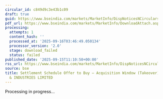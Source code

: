 ```yaml
---
circular_id: c849d9c3e43b1c09
draft: true
guid: https://www.bseindia.com/markets/MarketInfo/DispNoticesNCirculars.aspx?Noticeid={60A22C23-0946-41B8-869F-12A7F609A1F5}&noticeno=20250915-24&dt=09/15/2025&icount=24&totcount=81&flag=0
pdf_url: https://www.bseindia.com/markets/MarketInfo/DownloadAttach.aspx?id=20250915-24&attachedId=
processing:
  attempts: 1
  content_hash: ''
  processed_at: '2025-09-16T03:46:49.050134'
  processor_version: '2.0'
  stage: download_failed
  status: failed
published_date: '2025-09-15T11:10:50+00:00'
rss_url: https://www.bseindia.com/markets/MarketInfo/DispNoticesNCirculars.aspx?Noticeid={60A22C23-0946-41B8-869F-12A7F609A1F5}&noticeno=20250915-24&dt=09/15/2025&icount=24&totcount=81&flag=0
source: bse
title: Settlement Schedule Offer to Buy – Acquisition Window (Takeover) for SOMA TEXTILES
  & INDUSTRIES LIMITED
---
```


Processing in progress...